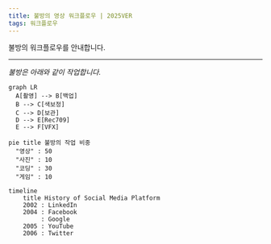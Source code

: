 ```yaml
---
title: 불방의 영상 워크플로우 | 2025VER
tags: 워크플로우
---
```


불방의 워크플로우를 안내합니다.  

---

*불방은 아래와 같이 작업합니다.*

```mermaid
graph LR
  A[촬영] --> B[백업]
  B --> C[색보정]
  C --> D[보관]
  D --> E[Rec709]
  E --> F[VFX]
```

```mermaid
pie title 불방의 작업 비중
  "영상" : 50
  "사진" : 10
  "코딩" : 30
  "게임" : 10
```


```mermaid
timeline
    title History of Social Media Platform
    2002 : LinkedIn
    2004 : Facebook
         : Google
    2005 : YouTube
    2006 : Twitter
```